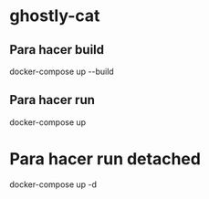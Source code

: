 # ghostly-cat

## Para hacer build
docker-compose up --build

## Para hacer run
docker-compose up

# Para hacer run detached
docker-compose up -d
